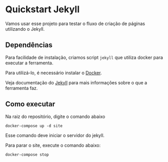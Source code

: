 # Quickstart Jekyll

Vamos usar esse projeto para testar o fluxo de criação de páginas
utilizando o Jekyll.

## Dependências

Para facilidade de instalação, criamos script `jekyll` que utiliza docker para
executar a ferramenta.

Para utilizá-lo, é necessário instalar o [Docker][docker-store].

Veja documentação do [Jekyll][jekyll-quickstart] para mais informações sobre o
que a ferramenta faz.

## Como executar

Na raiz do repositório, digite o comando abaixo

    docker-compose up -d site

Esse comando deve iniciar o servidor do jekyll.

Para parar o site, execute o comando abaixo:

    docker-compose stop

[docker-store]: https://store.docker.com/search?offering=community&type=edition
[jekyll-quickstart]: https://jekyllrb.com/docs/quickstart/
